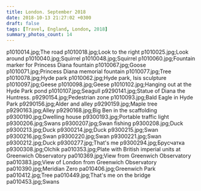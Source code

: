```yaml
---
title: London. September 2018
date: 2018-10-13 21:27:02 +0300
draft: false
tags: [Travel, England, London, 2018]
summary_photos_count: 14
---
```

p1010014.jpg;The road
p1010018.jpg;Look to the right
p1010025.jpg;Look around
p1010040.jpg;Squirrel
p1010048.jpg;Squirrel
p1010060.jpg;Fountain marker for Princess Diana fountain
p1010067.jpg;Goose
p1010071.jpg;Princess Diana memorial fountain
p1010077.jpg;Tree
p1010078.jpg;Hyde park
p1010062.jpg;Hyde park, Isis sculpture
p1010097.jpg;Geese
p1010098.jpg;Geese
p1010102.jpg;Hanging out at the Hyde Park pond
p1010107.jpg;Seagull
p9290141.jpg;Statue of Diana the Huntress.
p9290154.jpg;Pedestrian zone
p1010093.jpg;Bald Eagle in Hyde Park
p9290156.jpg;Alder and alley
p9290159.jpg;Maple tree
p9290163.jpg;Alley
p9290168.jpg;Big Ben in the scaffolding
p9300190.jpg;Dwelling house
p9300193.jpg;Portable traffic light
p9300206.jpg;Swans
p9300207.jpg;Swan fishing
p9300208.jpg;Duck
p9300213.jpg;Duck
p9300214.jpg;Duck
p9300215.jpg;Swan
p9300216.jpg;Swan
p9300220.jpg;Swan
p9300221.jpg;Swan
p9300212.jpg;Duck
p9300277.jpg;That's me
p9300294.jpg;Брусчатка
p9300308.jpg;Olchik
pa010353.jpg;Plate with British imperial units at Greenwich Observatory
pa010369.jpg;View from Greenwich Observatory
pa010383.jpg;View of London from Greenwich Observatory
pa010390.jpg;Meridian Zero
pa010406.jpg;Greenwich Park
pa010412.jpg;Tree
pa010449.jpg;That's me on the bridge
pa010453.jpg;Swans